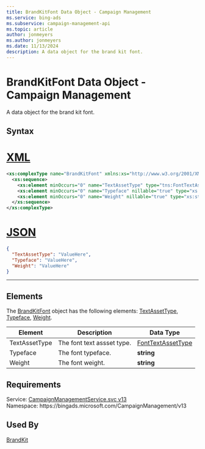 ```yaml
---
title: BrandKitFont Data Object - Campaign Management
ms.service: bing-ads
ms.subservice: campaign-management-api
ms.topic: article
author: jonmeyers
ms.author: jonmeyers
ms.date: 11/13/2024
description: A data object for the brand kit font.
---
```

# BrandKitFont Data Object - Campaign Management
A data object for the brand kit font.

## Syntax

# [XML](#tab/xml)

```xml
<xs:complexType name="BrandKitFont" xmlns:xs="http://www.w3.org/2001/XMLSchema">
  <xs:sequence>
    <xs:element minOccurs="0" name="TextAssetType" type="tns:FontTextAssetType" />
    <xs:element minOccurs="0" name="Typeface" nillable="true" type="xs:string" />
    <xs:element minOccurs="0" name="Weight" nillable="true" type="xs:string" />
  </xs:sequence>
</xs:complexType>
```

# [JSON](#tab/json)

```json
{
  "TextAssetType": "ValueHere",
  "Typeface": "ValueHere",
  "Weight": "ValueHere"
}
```

-----

## <a name="elements"></a>Elements

The [BrandKitFont](brandkitfont.md) object has the following elements: [TextAssetType](#textassettype), [Typeface](#typeface), [Weight](#weight).

|Element|Description|Data Type|
|-----------|---------------|-------------|
|<a name="textassettype"></a>TextAssetType|The font text assset type.|[FontTextAssetType](fonttextassettype.md)|
|<a name="typeface"></a>Typeface|The font typeface.|**string**|
|<a name="weight"></a>Weight|The font weight.|**string**|

## Requirements
Service: [CampaignManagementService.svc v13](https://campaign.api.bingads.microsoft.com/Api/Advertiser/CampaignManagement/v13/CampaignManagementService.svc)  
Namespace: https\://bingads.microsoft.com/CampaignManagement/v13  

## Used By
[BrandKit](brandkit.md)  
